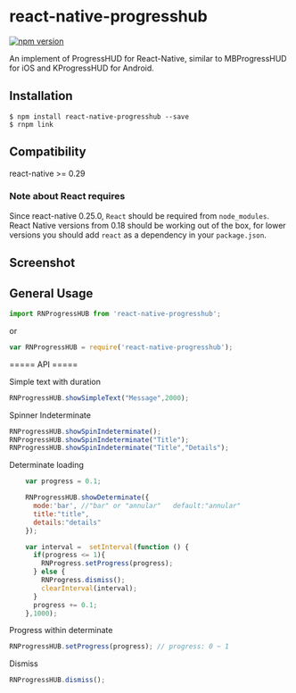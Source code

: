 # react-native-progresshub 
[![npm version](https://img.shields.io/badge/npm-v3.8.6-red.svg)](https://www.npmjs.com/package/react-native-progresshub)

An implement of ProgressHUD for React-Native, similar to MBProgressHUD for iOS and KProgressHUD for Android.

## Installation

```
$ npm install react-native-progresshub --save
$ rnpm link
```


## Compatibility

react-native >= 0.29

### Note about React requires

Since react-native 0.25.0, `React` should be required from `node_modules`.
React Native versions from 0.18 should be working out of the box, for lower
versions you should add `react` as a dependency in your `package.json`.


## Screenshot



## General Usage

```js
import RNProgressHUB from 'react-native-progresshub';
```
or

```js
var RNProgressHUB = require('react-native-progresshub');
```



===== API =====

Simple text with duration
```js
RNProgressHUB.showSimpleText("Message",2000);
```

Spinner Indeterminate
```js
RNProgressHUB.showSpinIndeterminate();
RNProgressHUB.showSpinIndeterminate("Title");
RNProgressHUB.showSpinIndeterminate("Title","Details");
```

Determinate loading
```js
    var progress = 0.1;

    RNProgressHUB.showDeterminate({
      mode:'bar', //"bar" or "annular"   default:"annular"
      title:"title", 
      details:"details"
    });

    var interval =  setInterval(function () {
      if(progress <= 1){
        RNProgress.setProgress(progress);
      } else {
        RNProgress.dismiss();
        clearInterval(interval);
      }
      progress += 0.1;
    },1000);
```

Progress within determinate
```js
RNProgressHUB.setProgress(progress); // progress: 0 ~ 1
```


Dismiss
```js
RNProgressHUB.dismiss();
```
















